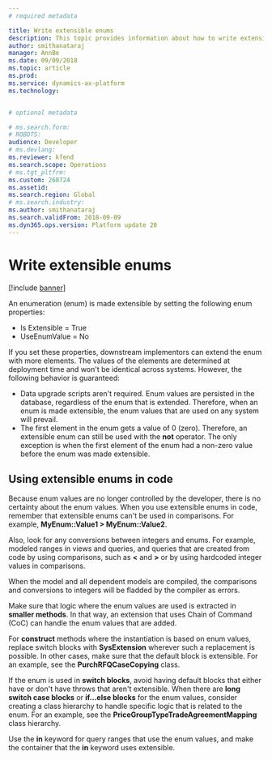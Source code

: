 ```yaml
---
# required metadata

title: Write extensible enums
description: This topic provides information about how to write extensible enums.
author: smithanataraj
manager: AnnBe
ms.date: 09/09/2018
ms.topic: article
ms.prod: 
ms.service: dynamics-ax-platform
ms.technology: 


# optional metadata

# ms.search.form: 
# ROBOTS: 
audience: Developer
# ms.devlang: 
ms.reviewer: kfend
ms.search.scope: Operations
# ms.tgt_pltfrm: 
ms.custom: 268724
ms.assetid: 
ms.search.region: Global
# ms.search.industry: 
ms.author: smithanataraj
ms.search.validFrom: 2018-09-09
ms.dyn365.ops.version: Platform update 20
---
```


# Write extensible enums

[!include [banner](../includes/banner.md)]

An enumeration (enum) is made extensible by setting the following enum properties:

- Is Extensible = True
- UseEnumValue = No

If you set these properties, downstream implementors can extend the enum with more elements. The values of the elements are determined at deployment time and won't be identical across systems. However, the following behavior is guaranteed:

+ Data upgrade scripts aren't required. Enum values are persisted in the database, regardless of the enum that is extended. Therefore, when an enum is made extensible, the enum values that are used on any system will prevail.
+ The first element in the enum gets a value of 0 (zero). Therefore, an extensible enum can still be used with the **not** operator. The only exception is when the first element of the enum had a non-zero value before the enum was made extensible.
	
## Using extensible enums in code
Because enum values are no longer controlled by the developer, there is no certainty about the enum values. When you use extensible enums in code, remember that extensible enums can't be used in comparisons. For example, **MyEnum::Value1 \> MyEnum::Value2**.

Also, look for any conversions between integers and enums. For example, modeled ranges in views and queries, and queries that are created from code by using comparisons, such as **\<** and **\>** or by using hardcoded integer values in comparisons.

When the model and all dependent models are compiled, the comparisons and conversions to integers will be fladded by the compiler as errors.
	
Make sure that logic where the enum values are used is extracted in **smaller methods**. In that way, an extension that uses Chain of Command (CoC) can handle the enum values that are added.

For **construct** methods where the instantiation is based on enum values, replace switch blocks with **SysExtension** wherever such a replacement is possible. In other cases, make sure that the default block is extensible. For an example, see the **PurchRFQCaseCopying** class.

If the enum is used in **switch blocks**, avoid having default blocks that either have or don't have throws that aren't extensible. 
When there are **long switch case blocks** or **if...else blocks** for the enum values, consider creating a class hierarchy to handle specific logic that is related to the enum. For an example, see the **PriceGroupTypeTradeAgreementMapping** class hierarchy.

Use the **in** keyword for query ranges that use the enum values, and make the container that the **in** keyword uses extensible.
